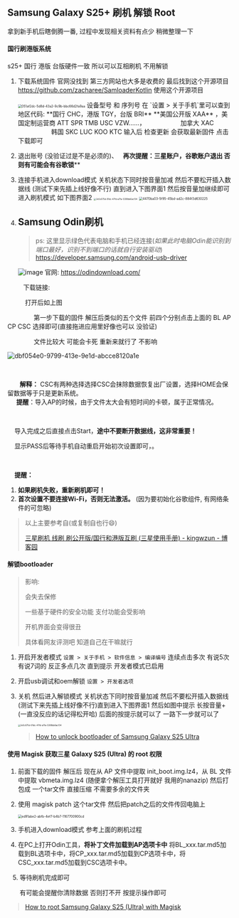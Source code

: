 ## Samsung Galaxy S25+ 刷机 解锁 Root

拿到新手机后瞎倒腾一番, 过程中发现相关资料有点少 稍微整理一下



#### 国行刷港版系统

s25+ 国行 港版 台版硬件一致 所以可以互相刷机 不用解锁

1. 下载系统固件
   官网没找到 第三方网站也大多是收费的 最后找到这个开源项目
   https://github.com/zacharee/SamloaderKotlin
   使用这个开源项目
   
   <img src="./images/051af2dc-5d8d-43a2-9c9b-bbc66d2fa9aa.png" title="" alt="051af2dc-5d8d-43a2-9c9b-bbc66d2fa9aa" style="zoom:50%;">
   设备型号 和 序列号 在 `设置 > 关于手机`里可以查到
   地区代码:   **国行 CHC，港版 TGY，台版 BRI**  **美国公开版 XAA** ，美国定制运营商 ATT SPR TMB USC VZW......，  
                      加拿大 XAC  
                      韩国 SKC LUC KOO KTC
   输入后 检查更新 会获取最新固件
   点击下载即可

2. 退出账号 (没验证过是不是必须的)、
     **再次提醒：三星账户，谷歌账户退出 否则有可能会有谷歌锁****

3. 连接手机进入download模式
   关机状态下同时按音量加减  然后不要松开插入数据线 (测试下来先插上线好像不行)
   直到进入下图界面1  然后按音量加继续即可进入刷机模式  如下图界面2 
   <img title="" src="./images/2e5c675d-91dc-47fd-a7fa-5399bb6acf34.png" alt="2e5c675d-91dc-47fd-a7fa-5399bb6acf34" style="zoom:33%;">  <img src="./images/4470ba03-5f95-45bd-ad2c-884f3d630225.png" title="" alt="4470ba03-5f95-45bd-ad2c-884f3d630225" style="zoom:50%;">

4. Samsung Odin刷机
   -------------
   
   > ps: 这里显示绿色代表电脑和手机已经连接(_如果此时电脑Odin能识别到端口最好，识别不到端口的话就自行安装驱动_)
   > https://developer.samsung.com/android-usb-driver
   
   ![image](./images\9e583b7a-ac0b-42a1-a5a8-de342cc849b8.png)
   官网: https://odindownload.com/ 

         下载链接: 

          打开后如上图

               第一步下载的固件 解压后类似的五个文件  前四个分别点击上面的 BL AP CP CSC 选择即可(直接拖进应用里好像也可以 没验证)

               文件比较大 可能会卡死 重新来就行了 不影响

![dbf054e0-9799-413e-9e1d-abcce8120a1e](./images/dbf054e0-9799-413e-9e1d-abcce8120a1e.png)

               

       **解释：** CSC有两种选择选择CSC会抹除数据恢复出厂设置，选择HOME会保留数据等于只是更新系统。  
       **提醒**：导入AP的时候，由于文件太大会有短时间的卡顿，属于正常情况。

    

    导入完成之后直接点击Start，**途中不要断开数据线，这非常重要！**

    显示PASS后等待手机自动重启开始初次设置即可，。

    

    **提醒：**

1. **如果刷机失败，重新刷机即可！**
2. **首次设置不要连接Wi-Fi，否则无法激活。** (因为要初始化谷歌组件, 有网络条件的可忽略)
   
   
   
   

> 以上主要参考自(或复制自也行😄)
> 
> [三星刷机 线刷 刷公开版/国行和港版互刷 (三星使用手册) - kingwzun - 博客园](https://www.cnblogs.com/kingwz/p/18081314) 





#### 解锁bootloader

> 影响: 
> 
> 会失去保修
> 
> 一些基于硬件的安全功能 支付功能会受影响
> 
> 开机界面会变得很丑
> 
> 具体看网友评测吧 知道自己在干嘛就行

1. 开启开发者模式
   `设置 > 关于手机 > 软件信息 > 编译编号` 连续点击多次  有说5次 有说7词的 反正多点几次 直到提示 开发者模式已启用

2. 开启usb调试和oem解锁
   `设置 > 开发者选项`

3. 关机 然后进入解锁模式
   关机状态下同时按音量加减 然后不要松开插入数据线 (测试下来先插上线好像不行)直到进入下图界面1
   然后如图中提示 长按音量+(一直没反应的话记得松开哈) 后面的按提示就可以了 一路下一步就可以了
   
   <img title="" src="./images/2e5c675d-91dc-47fd-a7fa-5399bb6acf34.png" alt="2e5c675d-91dc-47fd-a7fa-5399bb6acf34" style="zoom:33%;">
   
   
   
   > [How to unlock bootloader of Samsung Galaxy S25 Ultra](https://www.ytechb.com/unlock-bootloader-of-galaxy-s25-ultra/)
   
   

#### 使用 Magisk 获取三星 Galaxy S25 (Ultra) 的 root 权限

1. 前面下载的固件 解压后 
   现在从 AP 文件中提取 init_boot.img.lz4，从 BL 文件中提取 vbmeta.img.lz4   (随便拿个解压工具打开就好 我用的nanazip)
   然后打包成 一个tar文件  直接压缩 不需要多余的文件夹

2. 使用 magisk patch 这个tar文件 然后把patch之后的文件传回电脑上
   
   <img title="" src="./images/ed91abe2-abfb-4ef7-b4b7-1167700900cd.png" alt="ed91abe2-abfb-4ef7-b4b7-1167700900cd" style="zoom:50%;">

3. 手机进入download模式  参考上面的刷机过程

4. 在PC上打开Odin工具，**将补丁文件加载到AP选项卡中**
   将BL_xxx.tar.md5加载到BL选项卡中，将CP_xxx.tar.md5加载到CP选项卡中，将CSC_xxx.tar.md5加载到CSC选项卡中。

   5. 等待刷机完成即可

       有可能会提醒你清除数据 否则打不开 按提示操作即可



> [How to root Samsung Galaxy S25 (Ultra) with Magisk](https://www.ytechb.com/how-to-root-samsung-galaxy-s25-ultra/)



